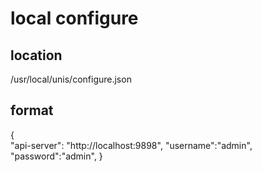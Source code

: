 # local configure

## location

/usr/local/unis/configure.json

## format

{  
    "api-server": "http://localhost:9898", 
    "username":"admin",
    "password":"admin",
}
